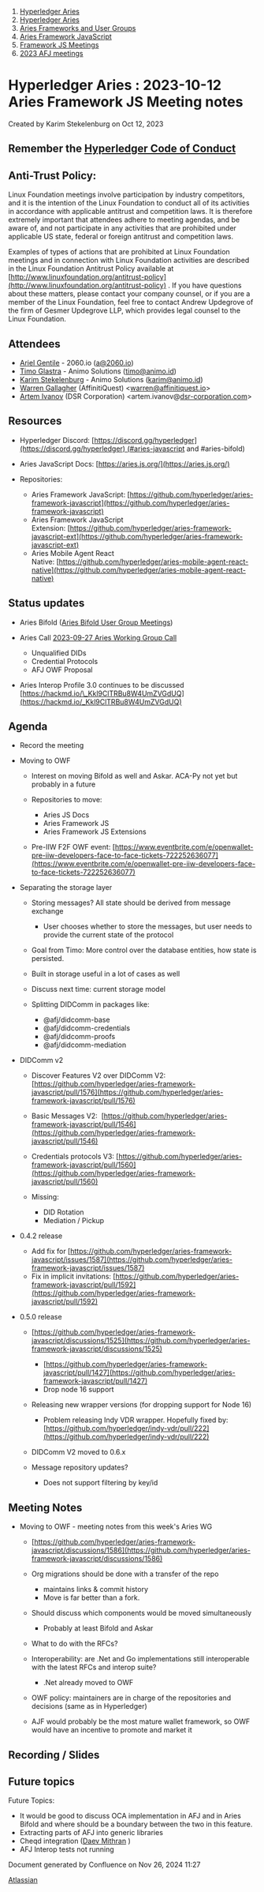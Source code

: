 1. [Hyperledger Aries](index.html)
2. [Hyperledger Aries](Hyperledger-Aries_18481154.html)
3. [Aries Frameworks and User Groups](Aries-Frameworks-and-User-Groups_18481290.html)
4. [Aries Framework JavaScript](Aries-Framework-JavaScript_18482463.html)
5. [Framework JS Meetings](Framework-JS-Meetings_18482467.html)
6. [2023 AFJ meetings](2023-AFJ-meetings_18517262.html)

# Hyperledger Aries : 2023-10-12 Aries Framework JS Meeting notes

Created by Karim Stekelenburg on Oct 12, 2023

## Remember the [Hyperledger Code of Conduct](https://lf-hyperledger.atlassian.net/wiki/display/HYP/Hyperledger+Code+of+Conduct)

## Anti-Trust Policy:

Linux Foundation meetings involve participation by industry competitors, and it is the intention of the Linux Foundation to conduct all of its activities in accordance with applicable antitrust and competition laws. It is therefore extremely important that attendees adhere to meeting agendas, and be aware of, and not participate in any activities that are prohibited under applicable US state, federal or foreign antitrust and competition laws.

Examples of types of actions that are prohibited at Linux Foundation meetings and in connection with Linux Foundation activities are described in the Linux Foundation Antitrust Policy available at  [http://www.linuxfoundation.org/antitrust-policy](http://www.linuxfoundation.org/antitrust-policy) . If you have questions about these matters, please contact your company counsel, or if you are a member of the Linux Foundation, feel free to contact Andrew Updegrove of the firm of Gesmer Updegrove LLP, which provides legal counsel to the Linux Foundation.

## Attendees

- [Ariel Gentile](https://lf-hyperledger.atlassian.net/wiki/people/557058:fb1c9202-3b9c-40d0-9223-41e801ce4e6e?ref=confluence) - 2060.io (a@2060.io)
- [Timo Glastra](https://lf-hyperledger.atlassian.net/wiki/people/5f64a069a1048d0069073500?ref=confluence) - Animo Solutions (timo@animo.id)
- [Karim Stekelenburg](https://lf-hyperledger.atlassian.net/wiki/people/712020:c1a35915-1263-4367-b8e3-59469f567436?ref=confluence) - Animo Solutions (karim@animo.id)
- [Warren Gallagher](https://lf-hyperledger.atlassian.net/wiki/people/557058:98b910cc-1131-4987-bc79-b6c4681c64ab?ref=confluence) (AffinitiQuest) &lt;warren@affinitiquest.io&gt;
- [Artem Ivanov](https://lf-hyperledger.atlassian.net/wiki/people/557058:490facf1-26c6-4490-955a-53ac8ac201a5?ref=confluence) (DSR Corporation) &lt;artem.ivanov@[dsr-corporation.com](http://dsr-corporation.com)&gt;

## Resources

- Hyperledger Discord: [https://discord.gg/hyperledger](https://discord.gg/hyperledger) (#aries-javascript and #aries-bifold)
- Aries JavaScript Docs: [https://aries.js.org/](https://aries.js.org/)
- Repositories:
  
  - Aries Framework JavaScript: [https://github.com/hyperledger/aries-framework-javascript](https://github.com/hyperledger/aries-framework-javascript)
  - Aries Framework JavaScript Extension: [https://github.com/hyperledger/aries-framework-javascript-ext](https://github.com/hyperledger/aries-framework-javascript-ext)
  - Aries Mobile Agent React Native: [https://github.com/hyperledger/aries-mobile-agent-react-native](https://github.com/hyperledger/aries-mobile-agent-react-native)

## Status updates

- Aries Bifold ([Aries Bifold User Group Meetings](Aries-Bifold-User-Group-Meetings_18490725.html))
- Aries Call [2023-09-27 Aries Working Group Call](2023-09-27-Aries-Working-Group-Call_18507826.html)
  
  - Unqualified DIDs
  - Credential Protocols
  - AFJ OWF Proposal

<!--THE END-->

- Aries Interop Profile 3.0 continues to be discussed [https://hackmd.io/\_Kkl9ClTRBu8W4UmZVGdUQ](https://hackmd.io/_Kkl9ClTRBu8W4UmZVGdUQ)

## Agenda

- Record the meeting
- Moving to OWF
  
  - Interest on moving Bifold as well and Askar. ACA-Py not yet but probably in a future
  - Repositories to move:
    
    - Aries JS Docs
    - Aries Framework JS
    - Aries Framework JS Extensions
  - Pre-IIW F2F OWF event: [https://www.eventbrite.com/e/openwallet-pre-iiw-developers-face-to-face-tickets-722252636077](https://www.eventbrite.com/e/openwallet-pre-iiw-developers-face-to-face-tickets-722252636077)
- Separating the storage layer
  
  - Storing messages? All state should be derived from message exchange
    
    - User chooses whether to store the messages, but user needs to provide the current state of the protocol
  - Goal from Timo: More control over the database entities, how state is persisted.
  - Built in storage useful in a lot of cases as well
  - Discuss next time: current storage model
  - Splitting DIDComm in packages like:
    
    - @afj/didcomm-base
    - @afj/didcomm-credentials
    - @afj/didcomm-proofs
    - @afj/didcomm-mediation
- DIDComm v2
  
  - Discover Features V2 over DIDComm V2: [https://github.com/hyperledger/aries-framework-javascript/pull/1576](https://github.com/hyperledger/aries-framework-javascript/pull/1576)
  - Basic Messages V2:  [https://github.com/hyperledger/aries-framework-javascript/pull/1546](https://github.com/hyperledger/aries-framework-javascript/pull/1546)
  - Credentials protocols V3: [https://github.com/hyperledger/aries-framework-javascript/pull/1560](https://github.com/hyperledger/aries-framework-javascript/pull/1560)
  - Missing:
    
    - DID Rotation
    - Mediation / Pickup
- 0.4.2 release
  
  - Add fix for [https://github.com/hyperledger/aries-framework-javascript/issues/1587](https://github.com/hyperledger/aries-framework-javascript/issues/1587)
  - Fix in implicit invitations: [https://github.com/hyperledger/aries-framework-javascript/pull/1592](https://github.com/hyperledger/aries-framework-javascript/pull/1592)
- 0.5.0 release
  
  - [https://github.com/hyperledger/aries-framework-javascript/discussions/1525](https://github.com/hyperledger/aries-framework-javascript/discussions/1525)
    
    - [https://github.com/hyperledger/aries-framework-javascript/pull/1427](https://github.com/hyperledger/aries-framework-javascript/pull/1427)
    - Drop node 16 support
  - Releasing new wrapper versions (for dropping support for Node 16)
    
    - Problem releasing Indy VDR wrapper. Hopefully fixed by: [https://github.com/hyperledger/indy-vdr/pull/222](https://github.com/hyperledger/indy-vdr/pull/222)
  - DIDComm V2 moved to 0.6.x
  - Message repository updates?
    
    - Does not support filtering by key/id

## Meeting Notes

- Moving to OWF - meeting notes from this week's Aries WG
  
  - [https://github.com/hyperledger/aries-framework-javascript/discussions/1586](https://github.com/hyperledger/aries-framework-javascript/discussions/1586)
  - Org migrations should be done with a transfer of the repo
    
    - maintains links &amp; commit history
    - Move is far better than a fork.
  - Should discuss which components would be moved simultaneously
    
    - Probably at least Bifold and Askar
  - What to do with the RFCs?
  - Interoperability: are .Net and Go implementations still interoperable with the latest RFCs and interop suite?
    
    - .Net already moved to OWF
  - OWF policy: maintainers are in charge of the repositories and decisions (same as in Hyperledger)
  - AJF would probably be the most mature wallet framework, so OWF would have an incentive to promote and market it

## Recording / Slides

## Future topics

Future Topics:

- It would be good to discuss OCA implementation in AFJ and in Aries Bifold and where should be a boundary between the two in this feature.
- Extracting parts of AFJ into generic libraries
- Cheqd integration ([Daev Mithran](https://lf-hyperledger.atlassian.net/wiki/people/5f74949b287870006af56f0e?ref=confluence) )
- AFJ Interop tests not running

Document generated by Confluence on Nov 26, 2024 11:27

[Atlassian](http://www.atlassian.com/)
